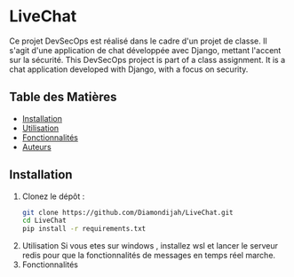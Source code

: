 # LiveChat
Ce projet DevSecOps est réalisé dans le cadre d'un projet de classe. Il s'agit d'une application de chat développée avec Django, mettant l'accent sur la sécurité.                                                  This DevSecOps project is part of a class assignment. It is a chat application developed with Django, with a focus on security.



## Table des Matières

- [Installation](#installation)
- [Utilisation](#utilisation)
- [Fonctionnalités](#fonctionnalités)
- [Auteurs](#auteurs)

## Installation

1. Clonez le dépôt :
   ```bash
   git clone https://github.com/Diamondijah/LiveChat.git
   cd LiveChat
   pip install -r requirements.txt

2. Utilisation
Si vous etes sur windows , installez wsl et lancer le serveur redis pour que la fonctionnalités de messages en temps réel marche.
3. Fonctionnalités
